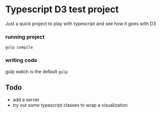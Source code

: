 # Typescript D3 test project

Just a quick project to play with typescript and see how it goes with D3

### running project
```gulp compile```

### writing code
gulp watch is the default
```gulp```

## Todo
* add a server
* try out some typescript classes to wrap a visualization
